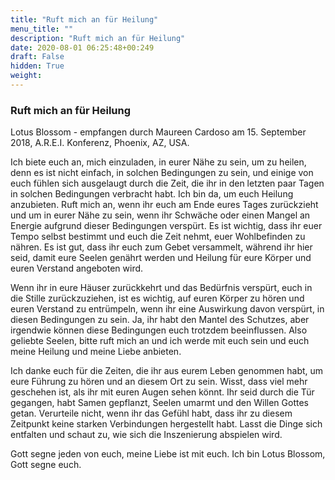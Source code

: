 ```yaml
---
title: "Ruft mich an für Heilung"
menu_title: ""
description: "Ruft mich an für Heilung"
date: 2020-08-01 06:25:48+00:249
draft: False
hidden: True
weight:
---
```

### Ruft mich an für Heilung

Lotus Blossom - empfangen durch Maureen Cardoso am 15. September 2018, A.R.E.I. Konferenz, Phoenix, AZ, USA.

Ich biete euch an, mich einzuladen, in eurer Nähe zu sein, um zu heilen, denn es ist nicht einfach, in solchen Bedingungen zu sein, und einige von euch fühlen sich ausgelaugt durch die Zeit, die ihr in den letzten paar Tagen in solchen Bedingungen verbracht habt. Ich bin da, um euch Heilung anzubieten. Ruft mich an, wenn ihr euch am Ende eures Tages zurückzieht und um in eurer Nähe zu sein, wenn ihr Schwäche oder einen Mangel an Energie aufgrund dieser Bedingungen verspürt. Es ist wichtig, dass ihr euer Tempo selbst bestimmt und euch die Zeit nehmt, euer Wohlbefinden zu nähren. Es ist gut, dass ihr euch zum Gebet versammelt, während ihr hier seid, damit eure Seelen genährt werden und Heilung für eure Körper und euren Verstand angeboten wird.

Wenn ihr in eure Häuser zurückkehrt und das Bedürfnis verspürt, euch in die Stille zurückzuziehen, ist es wichtig, auf euren Körper zu hören und euren Verstand zu entrümpeln, wenn ihr eine Auswirkung davon verspürt, in diesen Bedingungen zu sein. Ja, ihr habt den Mantel des Schutzes, aber irgendwie können diese Bedingungen euch trotzdem beeinflussen. Also geliebte Seelen, bitte ruft mich an und ich werde mit euch sein und euch meine Heilung und meine Liebe anbieten.

Ich danke euch für die Zeiten, die ihr aus eurem Leben genommen habt, um eure Führung zu hören und an diesem Ort zu sein. Wisst, dass viel mehr geschehen ist, als ihr mit euren Augen sehen könnt. Ihr seid durch die Tür gegangen, habt Samen gepflanzt, Seelen umarmt und den Willen Gottes getan. Verurteile nicht, wenn ihr das Gefühl habt, dass ihr zu diesem Zeitpunkt keine starken Verbindungen hergestellt habt. Lasst die Dinge sich entfalten und schaut zu, wie sich die Inszenierung abspielen wird.

Gott segne jeden von euch, meine Liebe ist mit euch. Ich bin Lotus Blossom, Gott segne euch.
